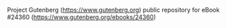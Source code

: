 Project Gutenberg (https://www.gutenberg.org) public repository for eBook #24360 (https://www.gutenberg.org/ebooks/24360)
